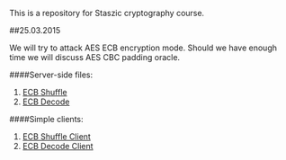 This is a repository for Staszic cryptography course.

##25.03.2015

We will try to attack AES ECB encryption mode.
Should we have enough time we will discuss AES CBC padding oracle.

####Server-side files:
   1. [ECB Shuffle](25.03.2015/ecb_shuffle.py)
   2. [ECB Decode](25.03.2015/ecb_decode.py)

####Simple clients:
   1. [ECB Shuffle Client](25.03.2015/ecb_shuffle_base.py)
   2. [ECB Decode Client](25.03.2015/ecb_decode_base.py)

